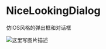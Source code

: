 # NiceLookingDialog

仿IOS风格的弹出框和对话框


![这里写图片描述](http://img.blog.csdn.net/20170428232643393?aHR0cDovL2Jsb2cuY3Nkbi5uZXQvaXJvbWtvZWFy/font/5a6L5L2T/fontsize/400/fill/I0JBQkFCMA==/dissolve/70/gravity/SouthEast)